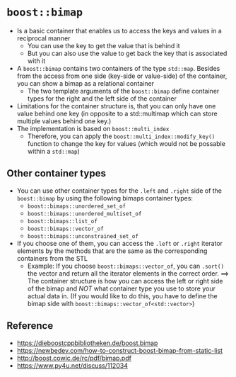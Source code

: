 # ```boost::bimap```
+ Is a basic container that enables us to access the keys and values in a reciprocal manner
    - You can use the key to get the value that is behind it 
    - But you can also use the value to get back the key that is associated with it
+ A ```boost::bimap``` contains two containers of the type ```std::map```. Besides from the access from one side (key-side or value-side) of the container, you can show a bimap as a relational container
    - The two template arguments of the ```boost::bimap``` define container types for the right and the left side of the container
+ Limitations for the container structure is, that you can only have one value behind one key (in opposite to a std::multimap which can store multiple values behind one key.)
+ The implementation is based on ```boost::multi_index```
    - Therefore, you can apply the ```boost::multi_index::modify_key()``` function to change the key for values (which would not be possable within a ```std::map```)

## Other container types
+ You can use other container types for the ```.left``` and ```.right``` side of the ```boost::bimap``` by using the following bimaps container types: 
    - ```boost::bimaps::unordered_set_of```
    - ```boost::bimaps::unordered_multiset_of```
    - ```boost::bimaps::list_of```
    - ```boost::bimaps::vector_of```
    - ```boost::bimaps::unconstrained_set_of```
+ If you choose one of them, you can access the ```.left``` or ```.right``` iterator elements by the methods that are the same as the corresponding containers from the STL
    - Example: If you choose ```boost::bimaps::vector_of```, you can ```.sort()``` the vector and return all the iterator elements in the correct order. 
==> The container structure is how you can access the left or right side of the bimap and _NOT_ what container type you use to store your actual data in. (If you would like to do this, you have to define the bimap side with ```boost::bimaps::vector_of<std::vector>```)   

## Reference
+ https://dieboostcppbibliotheken.de/boost.bimap
+ https://newbedev.com/how-to-construct-boost-bimap-from-static-list
+ http://boost.cowic.de/rc/pdf/bimap.pdf
+ https://www.py4u.net/discuss/112034